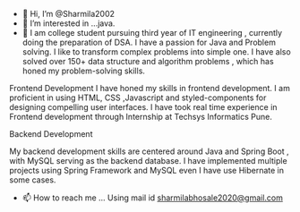 - 👋 Hi, I’m @Sharmila2002
- 👀 I’m interested in ...java.
- 🌱 I am college student pursuing third year of IT engineering , currently doing the preparation of DSA. I have a passion for Java and Problem solving. I like to transform complex problems into simple one. I have also solved over 150+ data structure and algorithm problems , which has honed my problem-solving skills.

Frontend Development
I have honed my skills in frontend development. I am proficient in using HTML, CSS ,Javascript and styled-components for designing compelling user interfaces. I have took real time experience in Frontend development through Internship at Techsys Informatics Pune.

Backend Development

My backend development skills are centered around Java and Spring Boot , with MySQL serving as the backend database. I have implemented multiple projects using Spring Framework and MySQL even I have use Hibernate in some cases.
- 📫 How to reach me ...  Using mail id sharmilabhosale2020@gmail.com
<!---
Sharmila2002/Sharmila2002 is a ✨ special ✨ repository because its `README.md` (this file) appears on your GitHub profile.
You can click the Preview link to take a look at your changes.
--->
